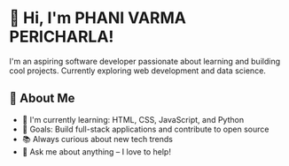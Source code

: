 # 👋 Hi, I'm PHANI VARMA PERICHARLA!

I'm an aspiring software developer passionate about learning and building cool projects. Currently exploring web development and data science.

## 🚀 About Me
- 🌱 I'm currently learning: HTML, CSS, JavaScript, and Python
- 🎯 Goals: Build full-stack applications and contribute to open source
- 📚 Always curious about new tech trends
- 💬 Ask me about anything – I love to help!

